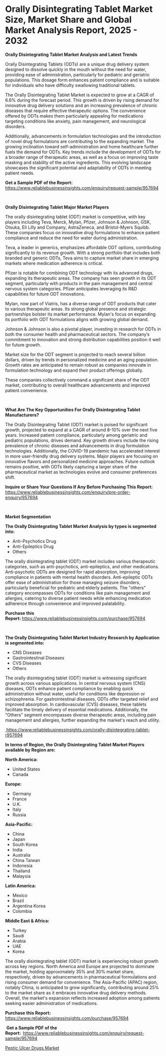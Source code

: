 <p><h1>Orally Disintegrating Tablet Market Size, Market Share and Global Market Analysis Report, 2025 - 2032</h1></p><p><strong>Orally Disintegrating Tablet Market Analysis and Latest Trends</strong></p>
<p><p>Orally Disintegrating Tablets (ODTs) are a unique drug delivery system designed to dissolve quickly in the mouth without the need for water, providing ease of administration, particularly for pediatric and geriatric populations. This dosage form enhances patient compliance and is suitable for individuals who have difficulty swallowing traditional tablets.</p><p>The Orally Disintegrating Tablet Market is expected to grow at a CAGR of 6.6% during the forecast period. This growth is driven by rising demand for innovative drug delivery solutions and an increasing prevalence of chronic diseases that require effective therapeutic options. The convenience offered by ODTs makes them particularly appealing for medications targeting conditions like anxiety, pain management, and neurological disorders.</p><p>Additionally, advancements in formulation technologies and the introduction of novel drug formulations are contributing to the expanding market. The growing inclination toward self-administration and home healthcare further fuels the demand for ODTs. Key trends include the development of ODTs for a broader range of therapeutic areas, as well as a focus on improving taste masking and stability of the active ingredients. This evolving landscape showcases the significant potential and adaptability of ODTs in meeting patient needs.</p></p>
<p><strong>Get a Sample PDF of the Report:&nbsp;</strong> <a href="https://www.reliablebusinessinsights.com/enquiry/request-sample/957694?utm_campaign=2319&utm_medium=2&utm_source=Github&utm_content=ia&utm_term=08032025&utm_id=orally-disintegrating-tablet">https://www.reliablebusinessinsights.com/enquiry/request-sample/957694</a></p>
<p>&nbsp;</p>
<p><strong>Orally Disintegrating Tablet Major Market Players</strong></p>
<p><p>The orally disintegrating tablet (ODT) market is competitive, with key players including Teva, Merck, Mylan, Pfizer, Johnson & Johnson, GSK, Otsuka, Eli Lilly and Company, AstraZeneca, and Bristol-Myers Squibb. These companies focus on innovative drug formulations to enhance patient compliance and reduce the need for water during administration.</p><p>Teva, a leader in generics, emphasizes affordable ODT options, contributing significantly to its revenue growth. With a strong portfolio that includes both branded and generic ODTs, Teva aims to capture market share in emerging markets where medication adherence is critical.</p><p>Pfizer is notable for combining ODT technology with its advanced drugs, expanding its therapeutic areas. The company has seen growth in its ODT segment, particularly with products in the pain management and central nervous system categories. Pfizer anticipates leveraging its R&D capabilities for future ODT innovations.</p><p>Mylan, now part of Viatris, has a diverse range of ODT products that cater to various therapeutic areas. Its strong global presence and strategic partnerships bolster its market performance. Mylan's focus on expanding its portfolio with ODT formulations aligns with growing global demand.</p><p>Johnson & Johnson is also a pivotal player, investing in research for ODTs in both the consumer health and pharmaceutical sectors. The company’s commitment to innovation and strong distribution capabilities position it well for future growth.</p><p>Market size for the ODT segment is projected to reach several billion dollars, driven by trends in personalized medicine and an aging population. Growth rates are anticipated to remain robust as companies innovate in formulation technology and expand their product offerings globally.</p><p>These companies collectively command a significant share of the ODT market, contributing to overall healthcare advancements and improved patient convenience.</p></p>
<p>&nbsp;</p>
<p><strong>What Are The Key Opportunities For Orally Disintegrating Tablet Manufacturers?</strong></p>
<p><p>The Orally Disintegrating Tablet (ODT) market is poised for significant growth, projected to expand at a CAGR of around 8-10% over the next five years. Increased patient compliance, particularly among geriatric and pediatric populations, drives demand. Key growth drivers include the rising prevalence of chronic diseases and advancements in drug formulation technologies. Additionally, the COVID-19 pandemic has accelerated interest in more user-friendly drug delivery systems. Major players are focusing on innovative flavors and personalized medicine approaches. Future outlook remains positive, with ODTs likely capturing a larger share of the pharmaceutical market as technologies evolve and consumer preferences shift.</p></p>
<p><strong>Inquire or Share Your Questions If Any Before Purchasing This Report:</strong> <a href="https://www.reliablebusinessinsights.com/enquiry/pre-order-enquiry/957694?utm_campaign=2319&utm_medium=2&utm_source=Github&utm_content=ia&utm_term=08032025&utm_id=orally-disintegrating-tablet">https://www.reliablebusinessinsights.com/enquiry/pre-order-enquiry/957694</a></p>
<p>&nbsp;</p>
<p><strong>Market Segmentation</strong></p>
<p><strong>The Orally Disintegrating Tablet Market Analysis by types is segmented into:</strong></p>
<p><ul><li>Anti-Psychotics Drug</li><li>Anti-Epileptics Drug</li><li>Others</li></ul></p>
<p><p>The orally disintegrating tablet (ODT) market includes various therapeutic categories, such as anti-psychotics, anti-epileptics, and other medications. Anti-psychotic ODTs are designed for rapid absorption, improving compliance in patients with mental health disorders. Anti-epileptic ODTs offer ease of administration for those managing seizure disorders, particularly beneficial for pediatric and elderly patients. The "others" category encompasses ODTs for conditions like pain management and allergies, catering to diverse patient needs while enhancing medication adherence through convenience and improved palatability.</p></p>
<p><strong>Purchase this Report:&nbsp;</strong><a href="https://www.reliablebusinessinsights.com/purchase/957694?utm_campaign=2319&utm_medium=2&utm_source=Github&utm_content=ia&utm_term=08032025&utm_id=orally-disintegrating-tablet">https://www.reliablebusinessinsights.com/purchase/957694</a></p>
<p>&nbsp;</p>
<p><strong>The Orally Disintegrating Tablet Market Industry Research by Application is segmented into:</strong></p>
<p><ul><li>CNS Diseases</li><li>Gastrointestinal Diseases</li><li>CVS Diseases</li><li>Others</li></ul></p>
<p><p>The orally disintegrating tablet (ODT) market is witnessing significant growth across various applications. In central nervous system (CNS) diseases, ODTs enhance patient compliance by enabling quick administration without water, useful for conditions like depression or schizophrenia. For gastrointestinal diseases, ODTs offer targeted relief and improved absorption. In cardiovascular (CVS) diseases, these tablets facilitate the timely delivery of essential medications. Additionally, the "Others" segment encompasses diverse therapeutic areas, including pain management and allergies, further expanding the market's reach and utility.</p></p>
<p><a href="https://www.reliablebusinessinsights.com/orally-disintegrating-tablet-r957694?utm_campaign=2319&utm_medium=2&utm_source=Github&utm_content=ia&utm_term=08032025&utm_id=orally-disintegrating-tablet">&nbsp;https://www.reliablebusinessinsights.com/orally-disintegrating-tablet-r957694</a></p>
<p><strong>In terms of Region, the Orally Disintegrating Tablet Market Players available by Region are:</strong></p>
<p>
    <p> <strong> North America: </strong>
        <ul>
            <li>United States</li>
            <li>Canada</li>
        </ul>
        </p> 
    <p> <strong> Europe: </strong>
        <ul>
            <li>Germany</li>
            <li>France</li>
            <li>U.K.</li>
            <li>Italy</li>
            <li>Russia</li>
        </ul>
        </p> 
    <p> <strong> Asia-Pacific: </strong>
        <ul>
            <li>China</li>
            <li>Japan</li>
            <li>South Korea</li>
            <li>India</li>
            <li>Australia</li>
            <li>China Taiwan</li>
            <li>Indonesia</li>
            <li>Thailand</li>
            <li>Malaysia</li>
        </ul>
        </p> 
    <p> <strong> Latin America: </strong>
        <ul>
            <li>Mexico</li>
            <li>Brazil</li>
            <li>Argentina Korea</li>
            <li>Colombia</li>
        </ul>
        </p> 
    <p> <strong> Middle East & Africa: </strong>
        <ul>
            <li>Turkey</li>
            <li>Saudi</li>
            <li>Arabia</li>
            <li>UAE</li>
            <li>Korea</li>
        </ul>
    </p>
    </p>
<p><p>The orally disintegrating tablet (ODT) market is experiencing robust growth across key regions. North America and Europe are projected to dominate the market, holding approximately 35% and 30% market share, respectively, driven by advancements in pharmaceutical formulations and rising consumer demand for convenience. The Asia-Pacific (APAC) region, notably China, is anticipated to grow significantly, contributing around 25% to the market share as it embraces innovative drug delivery methods. Overall, the market's expansion reflects increased adoption among patients seeking easier administration of medications.</p></p>
<p><strong>Purchase this Report: </strong><a href="https://www.reliablebusinessinsights.com/purchase/957694?utm_campaign=2319&utm_medium=2&utm_source=Github&utm_content=ia&utm_term=08032025&utm_id=orally-disintegrating-tablet">https://www.reliablebusinessinsights.com/purchase/957694</a></p>
<p>&nbsp;<strong>Get a Sample PDF of the Report:&nbsp;&nbsp;</strong><a href="https://www.reliablebusinessinsights.com/enquiry/request-sample/957694?utm_campaign=2319&utm_medium=2&utm_source=Github&utm_content=ia&utm_term=08032025&utm_id=orally-disintegrating-tablet">https://www.reliablebusinessinsights.com/enquiry/request-sample/957694</a></p>
<p><strong></strong></p>
<p><p><a href="https://github.com/oslieselotte2192/Market-Research-Report-List-1/blob/main/peptic-ulcer-drugs-market.md?utm_campaign=2319&utm_medium=2&utm_source=Github&utm_content=ia&utm_term=08032025&utm_id=orally-disintegrating-tablet">Peptic Ulcer Drugs Market</a></p></p>